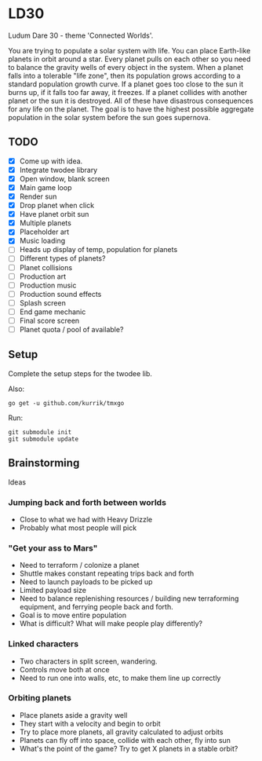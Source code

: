 LD30
====

Ludum Dare 30 - theme 'Connected Worlds'.

You are trying to populate a solar system with life.  You can place Earth-like planets in orbit around a star.  Every planet pulls on each other so you need to balance the gravity wells of every object in the system.  When a planet falls into a tolerable "life zone", then its population grows according to a standard population growth curve.  If a planet goes too close to the sun it burns up, if it falls too far away, it freezes.  If a planet collides with another planet or the sun it is destroyed.  All of these have disastrous consequences for any life on the planet.  The goal is to have the highest possible aggregate population in the solar system before the sun goes supernova.

## TODO

  * [x] Come up with idea.
  * [x] Integrate twodee library
  * [x] Open window, blank screen
  * [x] Main game loop
  * [x] Render sun
  * [x] Drop planet when click
  * [x] Have planet orbit sun
  * [x] Multiple planets
  * [x] Placeholder art
  * [x] Music loading
  * [ ] Heads up display of temp, population for planets
  * [ ] Different types of planets?
  * [ ] Planet collisions
  * [ ] Production art
  * [ ] Production music
  * [ ] Production sound effects
  * [ ] Splash screen
  * [ ] End game mechanic
  * [ ] Final score screen
  * [ ] Planet quota / pool of available?

## Setup

Complete the setup steps for the twodee lib.

Also:

	go get -u github.com/kurrik/tmxgo

Run:

	git submodule init
	git submodule update
	
## Brainstorming
Ideas

### Jumping back and forth between worlds
 
  * Close to what we had with Heavy Drizzle
  * Probably what most people will pick
 
### "Get your ass to Mars"
 
  * Need to terraform / colonize a planet
  * Shuttle makes constant repeating trips back and forth
  * Need to launch payloads to be picked up
  * Limited payload size
  * Need to balance replenishing resources / building new terraforming equipment, and ferrying people back and forth.
  * Goal is to move entire population
  * What is difficult?  What will make people play differently?
   
### Linked characters

  * Two characters in split screen, wandering.
  * Controls move both at once
  * Need to run one into walls, etc, to make them line up correctly
  
### Orbiting planets

  * Place planets aside a gravity well
  * They start with a velocity and begin to orbit
  * Try to place more planets, all gravity calculated to adjust orbits
  * Planets can fly off into space, collide with each other, fly into sun
  * What's the point of the game?  Try to get X planets in a stable orbit?
